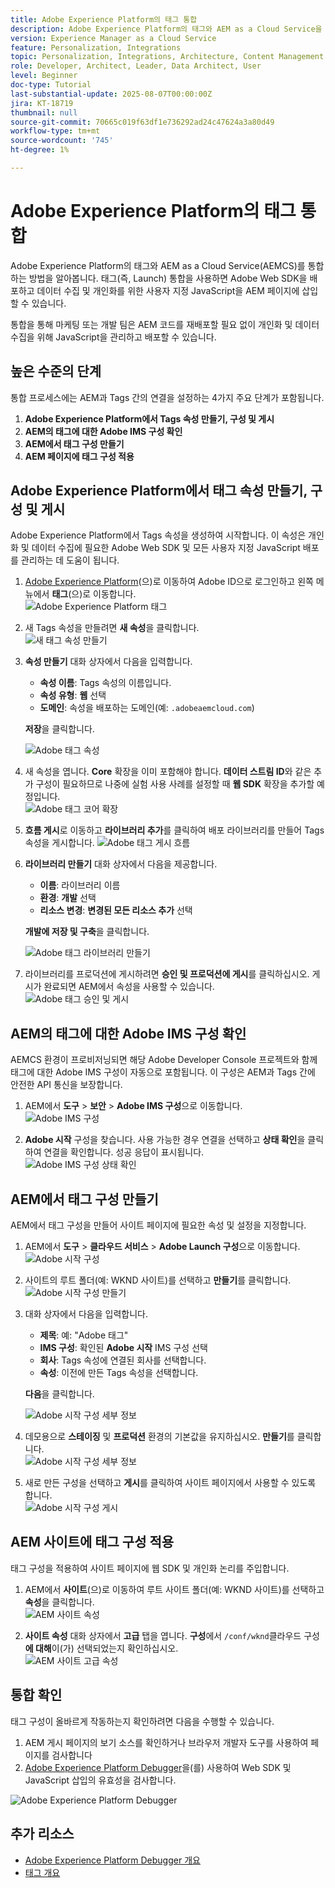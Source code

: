 ```yaml
---
title: Adobe Experience Platform의 태그 통합
description: Adobe Experience Platform의 태그와 AEM as a Cloud Service을 통합하는 방법을 알아봅니다. 통합을 통해 Adobe Web SDK을 배포하고 데이터 수집 및 개인화를 위한 사용자 지정 JavaScript을 AEM 페이지에 삽입할 수 있습니다.
version: Experience Manager as a Cloud Service
feature: Personalization, Integrations
topic: Personalization, Integrations, Architecture, Content Management
role: Developer, Architect, Leader, Data Architect, User
level: Beginner
doc-type: Tutorial
last-substantial-update: 2025-08-07T00:00:00Z
jira: KT-18719
thumbnail: null
source-git-commit: 70665c019f63df1e736292ad24c47624a3a80d49
workflow-type: tm+mt
source-wordcount: '745'
ht-degree: 1%

---
```



# Adobe Experience Platform의 태그 통합

Adobe Experience Platform의 태그와 AEM as a Cloud Service(AEMCS)를 통합하는 방법을 알아봅니다. 태그(즉, Launch) 통합을 사용하면 Adobe Web SDK을 배포하고 데이터 수집 및 개인화를 위한 사용자 지정 JavaScript을 AEM 페이지에 삽입할 수 있습니다.

통합을 통해 마케팅 또는 개발 팀은 AEM 코드를 재배포할 필요 없이 개인화 및 데이터 수집을 위해 JavaScript을 관리하고 배포할 수 있습니다.

## 높은 수준의 단계

통합 프로세스에는 AEM과 Tags 간의 연결을 설정하는 4가지 주요 단계가 포함됩니다.

1. **Adobe Experience Platform에서 Tags 속성 만들기, 구성 및 게시**
2. **AEM의 태그에 대한 Adobe IMS 구성 확인**
3. **AEM에서 태그 구성 만들기**
4. **AEM 페이지에 태그 구성 적용**

## Adobe Experience Platform에서 태그 속성 만들기, 구성 및 게시

Adobe Experience Platform에서 Tags 속성을 생성하여 시작합니다. 이 속성은 개인화 및 데이터 수집에 필요한 Adobe Web SDK 및 모든 사용자 지정 JavaScript 배포를 관리하는 데 도움이 됩니다.

1. [Adobe Experience Platform](https://experience.adobe.com/platform)&#x200B;(으)로 이동하여 Adobe ID으로 로그인하고 왼쪽 메뉴에서 **태그**(으)로 이동합니다.\
   ![Adobe Experience Platform 태그](../assets/setup/aep-tags.png)

2. 새 Tags 속성을 만들려면 **새 속성**&#x200B;을 클릭합니다.\
   ![새 태그 속성 만들기](../assets/setup/aep-create-tags-property.png)

3. **속성 만들기** 대화 상자에서 다음을 입력합니다.
   - **속성 이름**: Tags 속성의 이름입니다.
   - **속성 유형**: **웹** 선택
   - **도메인**: 속성을 배포하는 도메인(예: `.adobeaemcloud.com`)

   **저장**&#x200B;을 클릭합니다.

   ![Adobe 태그 속성](../assets/setup/adobe-tags-property.png)

4. 새 속성을 엽니다. **Core** 확장을 이미 포함해야 합니다. **데이터 스트림 ID**&#x200B;와 같은 추가 구성이 필요하므로 나중에 실험 사용 사례를 설정할 때 **웹 SDK** 확장을 추가할 예정입니다.\
   ![Adobe 태그 코어 확장](../assets/setup/adobe-tags-core-extension.png)

5. **흐름 게시**&#x200B;로 이동하고 **라이브러리 추가**&#x200B;를 클릭하여 배포 라이브러리를 만들어 Tags 속성을 게시합니다.
   ![Adobe 태그 게시 흐름](../assets/setup/adobe-tags-publishing-flow.png)

6. **라이브러리 만들기** 대화 상자에서 다음을 제공합니다.
   - **이름**: 라이브러리 이름
   - **환경**: **개발** 선택
   - **리소스 변경**: **변경된 모든 리소스 추가** 선택

   **개발에 저장 및 구축**&#x200B;을 클릭합니다.

   ![Adobe 태그 라이브러리 만들기](../assets/setup/adobe-tags-create-library.png)

7. 라이브러리를 프로덕션에 게시하려면 **승인 및 프로덕션에 게시**&#x200B;를 클릭하십시오. 게시가 완료되면 AEM에서 속성을 사용할 수 있습니다.\
   ![Adobe 태그 승인 및 게시](../assets/setup/adobe-tags-approve-publish.png)

## AEM의 태그에 대한 Adobe IMS 구성 확인

AEMCS 환경이 프로비저닝되면 해당 Adobe Developer Console 프로젝트와 함께 태그에 대한 Adobe IMS 구성이 자동으로 포함됩니다. 이 구성은 AEM과 Tags 간에 안전한 API 통신을 보장합니다.

1. AEM에서 **도구** > **보안** > **Adobe IMS 구성**&#x200B;으로 이동합니다.\
   ![Adobe IMS 구성](../assets/setup/aem-ims-configurations.png)

2. **Adobe 시작** 구성을 찾습니다. 사용 가능한 경우 연결을 선택하고 **상태 확인**&#x200B;을 클릭하여 연결을 확인합니다. 성공 응답이 표시됩니다.\
   ![Adobe IMS 구성 상태 확인](../assets/setup/aem-ims-configuration-health-check.png)

## AEM에서 태그 구성 만들기

AEM에서 태그 구성을 만들어 사이트 페이지에 필요한 속성 및 설정을 지정합니다.

1. AEM에서 **도구** > **클라우드 서비스** > **Adobe Launch 구성**&#x200B;으로 이동합니다.\
   ![Adobe 시작 구성](../assets/setup/aem-launch-configurations.png)

2. 사이트의 루트 폴더(예: WKND 사이트)를 선택하고 **만들기**&#x200B;를 클릭합니다.\
   ![Adobe 시작 구성 만들기](../assets/setup/aem-create-launch-configuration.png)

3. 대화 상자에서 다음을 입력합니다.
   - **제목**: 예: &quot;Adobe 태그&quot;
   - **IMS 구성**: 확인된 **Adobe 시작** IMS 구성 선택
   - **회사**: Tags 속성에 연결된 회사를 선택합니다.
   - **속성**: 이전에 만든 Tags 속성을 선택합니다.

   **다음**&#x200B;을 클릭합니다.

   ![Adobe 시작 구성 세부 정보](../assets/setup/aem-launch-configuration-details.png)

4. 데모용으로 **스테이징** 및 **프로덕션** 환경의 기본값을 유지하십시오. **만들기**&#x200B;를 클릭합니다.\
   ![Adobe 시작 구성 세부 정보](../assets/setup/aem-launch-configuration-create.png)

5. 새로 만든 구성을 선택하고 **게시**&#x200B;를 클릭하여 사이트 페이지에서 사용할 수 있도록 합니다.\
   ![Adobe 시작 구성 게시](../assets/setup/aem-launch-configuration-publish.png)

## AEM 사이트에 태그 구성 적용

태그 구성을 적용하여 사이트 페이지에 웹 SDK 및 개인화 논리를 주입합니다.

1. AEM에서 **사이트**(으)로 이동하여 루트 사이트 폴더(예: WKND 사이트)를 선택하고 **속성**&#x200B;을 클릭합니다.\
   ![AEM 사이트 속성](../assets/setup/aem-site-properties.png)

2. **사이트 속성** 대화 상자에서 **고급** 탭을 엽니다. **구성**&#x200B;에서 `/conf/wknd`클라우드 구성&#x200B;**에 대해**&#x200B;이(가) 선택되었는지 확인하십시오.\
   ![AEM 사이트 고급 속성](../assets/setup/aem-site-advanced-properties.png)

## 통합 확인

태그 구성이 올바르게 작동하는지 확인하려면 다음을 수행할 수 있습니다.

1. AEM 게시 페이지의 보기 소스를 확인하거나 브라우저 개발자 도구를 사용하여 페이지를 검사합니다
2. [Adobe Experience Platform Debugger](https://chromewebstore.google.com/detail/adobe-experience-platform/bfnnokhpnncpkdmbokanobigaccjkpob)을(를) 사용하여 Web SDK 및 JavaScript 삽입의 유효성을 검사합니다.

![Adobe Experience Platform Debugger](../assets/setup/aep-debugger.png)

## 추가 리소스

- [Adobe Experience Platform Debugger 개요](https://experienceleague.adobe.com/en/docs/experience-platform/debugger/home)
- [태그 개요](https://experienceleague.adobe.com/ko/docs/experience-platform/tags/home)
